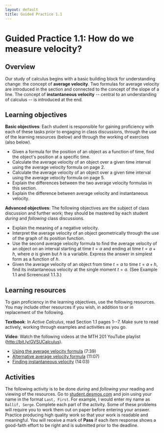 ```yaml
---
layout: default
title: Guided Practice 1.1
---
```

# Guided Practice 1.1: How do we measure velocity?

## Overview 

Our study of calculus begins with a basic building block for understanding change: the concept of **average velocity**. Two formulas for average velocity are introduced in the section and connected to the concept of the slope of a line. The concept of **instantaneous velocity** -- central to an understanding of calculus -- is introduced at the end. 

## Learning objectives

__Basic objectives__: Each student is responsible for gaining proficiency with each of these tasks _prior_ to engaging in class discussions, through the use of the learning resources (below) and through the working of exercises (also below). 

* Given a formula for the position of an object as a function of time, find the object's position at a specific time. 
* Calculate the average velocity of an object over a given time interval using the average velocity formula on page 2. 
* Calculate the average velocity of an object over a given time interval using the average velocity formula on page 5.
* Explain the differences between the two average velocity formulas in this section. 
* Explain the difference between average velocity and instantaneous velocity. 

__Advanced objectives__: The following objectives are the subject of class discussion and further work; they should be mastered by each student _during_ and _following_ class discussions. 

* Explain the meaning of a negative velocity. 
* Interpret the average velocity of an object geometrically through the use of the graph of its position function. 
* Use the second average velocity formula to find the average velocity of an object on an interval starting at time $t = a$ and ending at time $t = a + h$, where $a$ is given but $h$ is a variable. Express the answer in simplest form as a function of $h$. 
* Given the average velocity of an object from time $t = a$ to time $t = a+h$, find its instantaneous velocity at the single moment $t = a$. (See Example 1.1 and Screencast 1.1.3.)

## Learning resources 

To gain proficiency in the learning objectives, use the following resources. You may include other resources if you wish, in addition to or in replacement of the following. 

__Textbook__: In _Active Calculus_, read Section 1.1 pages 1--7. Make sure to read actively, working through examples and activities as you go. 

__Video__: Watch the following videos at the MTH 201 YouTube playlist (http://bit.ly/GVSUCalculus). 

- [Using the average velocity formula](https://www.youtube.com/watch?v=6HPe7iwr88k) (7:39)
- [Alternative average velocity formula](https://www.youtube.com/watch?v=O_Z9osv6VGk) (11:07)
- [Finding instantaneous velocity](https://www.youtube.com/watch?v=j8kJubOTkME) (14:03) 

## Activities

The following activity is to be done _during_ and _following_ your reading and viewing of the resources. Go to [student.desmos.com](https://student.desmos.com/?prepopulateCode=PWV8TG) and join using your name in the format `Last, First`. For example, I would enter my name as `Ballif, Serge`. Complete each part of the activity. Some of these problems will require you to work them out on paper before entering your answer. Practice producing high quality work so that your work is readable and meaningful. You will receive a mark of __Pass__ if each item response shows a good-faith effort to be right and is submitted prior to the deadline. 
